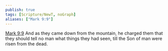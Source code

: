 ```yaml
---
publish: true
tags: [Scripture/NewT, noGraph]
aliases: ["Mark 9:9"]
---
```

[Mark 9:9](https://churchofjesuschrist.org/study/scriptures/nt/mark/9?lang=eng&id=p9#p9) And as they came down from the mountain, he charged them that they should tell no man what things they had seen, till the Son of man were risen from the dead.
